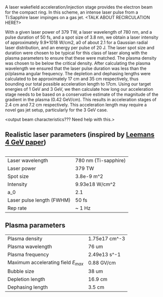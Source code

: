 A laser wakefield acceleration/injection stage provides the electron beam for the compact ring. In this scheme, an intense laser pulse from a Ti:Sapphire laser impinges on a gas jet.  <TALK ABOUT RECIRCULATION HERE?>

With a given laser power of 379 TW, a laser wavelength of 780 nm, and a pulse duration of 50 fs, and a spot size of 3.8 nm, we obtain a laser intensity of approximately 9.9*1018 W/cm2, a0 of about 2.1 for a Gaussian radial laser distribution, and an energy per pulse of 20 J. The laser spot size and duration were chosen to be typical for this class of laser along with the plasma parameters to ensure that these were matched. The plasma density was chosen to be below the critical density. After calculating the plasma wavelength we ensured that the laser pulse duration was less than the pi/plasma angular frequency.  The depletion and dephasing lengths were calculated to be approximately 17 cm and 35 cm respectively, thus bounding our total possible acceleration length to 17cm. Using our target energies of 1 GeV and 3 GeV, we then calculate how long our acceleration stage needs to be based on a conservative estimate of the magnitude of the gradient in the plasma (0.42 GeV/cm). This results in acceleration stages of 2.4 cm and 7.2 cm respectively. This acceleration length may require a novel gas jet setup, particularly for the 3 GeV case.



<output beam characteristics??? Need help with this.>









<TABLE BELOW WILL NEED TO BE UPDATED>

## Realistic laser parameters (inspired by [Leemans 4 GeV paper](http://link.aps.org/doi/10.1103/PhysRevLett.113.245002))
|                                          |                            |
|------------------------------------------|----------------------------|
| Laser wavelength                         | 780 nm (Ti-sapphire)       |
| Laser power                              | 379 TW                     |
| Spot size                                | 3.8e-9 m^2                 |
| Intensity                                | 9.93e18 W/cm^2             |
| a_0                                      | 2.1                        |
| Laser pulse length (FWHM)                | 50 fs                      |
| Rep rate                                 | ~ 1 Hz                     |


## Plasma parameters
|                                          |                            |
|------------------------------------------|----------------------------|
| Plasma density                           | 1.75e17 cm^-3              |
| Plasma wavelength                        | 76 um                      |
| Plasma frequency                         | 2.49e13 s^-1               |
| Maximum accelerating field $E_{max}$     | 0.88 GV/cm                 |
| Bubble size                              | 38 um                      |
| Depletion length                         | 16.9 cm                    |
| Dephasing length                         | 3.5 cm                     |
